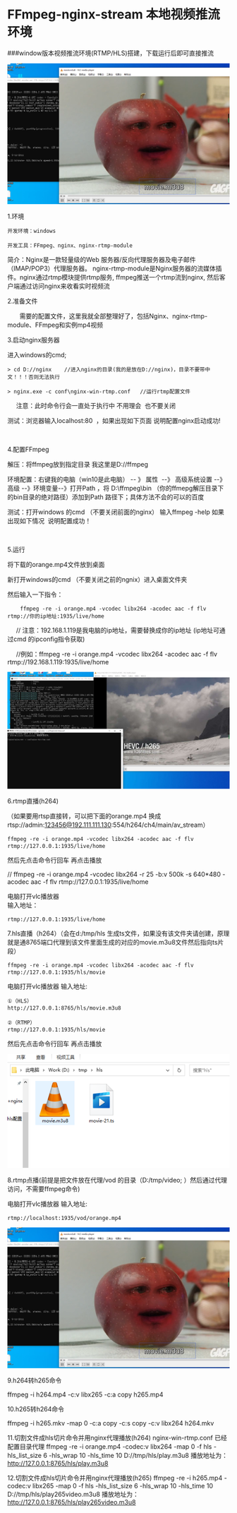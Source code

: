 # FFmpeg-nginx-stream 本地视频推流环境

###window版本视频推流环境(RTMP/HLS)搭建，下载运行后即可直接推流

![Image text](vlc.png)

1.环境
```code
开发环境：windows

开发工具：FFmpeg、nginx、nginx-rtmp-module
```
简介：Nginx是一款轻量级的Web 服务器/反向代理服务器及电子邮件（IMAP/POP3）代理服务器。 nginx-rtmp-module是Nginx服务器的流媒体插件。nginx通过rtmp模块提供rtmp服务, ffmpeg推送一个rtmp流到nginx, 然后客户端通过访问nginx来收看实时视频流


2.准备文件

       需要的配置文件，这里我就全部整理好了，包括Nginx、nginx-rtmp-module、FFmpeg和实例mp4视频
     

3.启动nginx服务器

进入windows的cmd; 
```shell
> cd D://nginx    //进入nginx的目录(我的是放在D://nginx)，目录不要带中文！！！否则无法执行

> nginx.exe -c conf\nginx-win-rtmp.conf   //运行rtmp配置文件 
```
     注意：此时命令行会一直处于执行中 不用理会  也不要关闭

测试：浏览器输入localhost:80  ，如果出现如下页面 说明配置nginx启动成功!

​


4.配置FFmpeg

解压：将ffmpeg放到指定目录 我这里是D://ffmpeg 

环境配置：右键我的电脑（win10是此电脑） -- 》 属性  --》 高级系统设置 --》高级 --》环境变量--》打开Path ，将 D:\ffmpeg\bin （你的ffmepg解压目录下的bin目录的绝对路径）添加到Path 路径下；具体方法不会的可以的百度 

测试：打开windows 的cmd （不要关闭前面的nginx） 输入ffmpeg -help 如果出现如下情况  说明配置成功！

​


5.运行  

将下载的orange.mp4文件放到桌面 

新打开windows的cmd （不要关闭之前的ngnix）进入桌面文件夹

然后输入一下指令：
```code
    ffmpeg -re -i orange.mp4 -vcodec libx264 -acodec aac -f flv rtmp://你的ip地址:1935/live/home
```

     // 注意：192.168.1.119是我电脑的ip地址，需要替换成你的ip地址 (ip地址可通过cmd 的ipconfig指令获取)

     //例如：ffmpeg -re -i orange.mp4 -vcodec libx264 -acodec aac -f flv rtmp://192.168.1.119:1935/live/home


![Image text](view.png)

6.rtmp直播(h264)

（如果要用rtsp直接转，可以把下面的orange.mp4 换成rtsp://admin:123456@192.111.111.130:554/h264/ch4/main/av_stream）

```code
ffmpeg -re -i orange.mp4 -vcodec libx264 -acodec aac -f flv rtmp://127.0.0.1:1935/live/home
```
然后先点击命令行回车 再点击播放

// ffmpeg -re -i orange.mp4 -vcodec libx264 -r 25 -b:v 500k -s 640*480 -acodec aac -f flv rtmp://127.0.0.1:1935/live/home

电脑打开vlc播放器     
输入地址：
```code
rtmp://127.0.0.1:1935/live/home  
```




7.hls直播（h264）（会在d:/tmp/hls 生成ts文件，如果没有该文件夹请创建，原理就是通8765端口代理到该文件里面生成的对应的movie.m3u8文件然后指向ts片段）

```code
ffmpeg -re -i orange.mp4 -vcodec libx264 -acodec aac -f flv rtmp://127.0.0.1:1935/hls/movie
```
电脑打开vlc播放器      输入地址:
```code
①（HLS） 
http://127.0.0.1:8765/hls/movie.m3u8

②（RTMP）
rtmp://127.0.0.1:1935/hls/movie
```


然后先点击命令行回车 再点击播放

![Image text](ts.png)

8.rtmp点播(前提是把文件放在代理/vod 的目录（D:/tmp/video; ）然后通过代理访问，不需要ffmpeg命令)

电脑打开vlc播放器      输入地址:
```code
rtmp://localhost:1935/vod/orange.mp4
```

![Image text](vlc.png)


 
9.h264转h265命令

ffmpeg -i h264.mp4 -c:v libx265 -c:a copy h265.mp4

10.h265转h264命令

ffmpeg -i h265.mkv -map 0 -c:a copy -c:s copy -c:v libx264 h264.mkv

11.切割文件成hls切片命令并用nginx代理播放(h264) nginx-win-rtmp.conf 已经配置目录代理
ffmpeg  -re -i orange.mp4 -codec:v libx264  -map 0 -f hls  -hls_list_size 6 -hls_wrap 10 -hls_time 10 D://tmp/hls/play.m3u8
播放地址为：http://127.0.0.1:8765/hls/play.m3u8

12.切割文件成hls切片命令并用nginx代理播放(h265)
ffmpeg  -re -i h265.mp4 -codec:v libx265  -map 0 -f hls  -hls_list_size 6 -hls_wrap 10 -hls_time 10 D://tmp/hls/play265video.m3u8
播放地址为：http://127.0.0.1:8765/hls/play265video.m3u8
